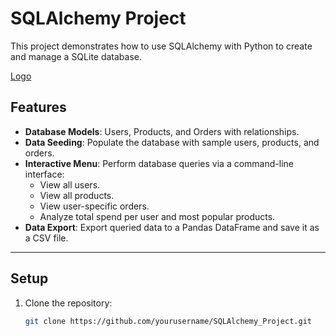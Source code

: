 # SQLAlchemy Project

This project demonstrates how to use SQLAlchemy with Python to create and manage a SQLite database.

[Logo](https://github.com/TetianaBovanenko/SQLAlchemy_Project/blob/main/alchemy%20logo.jpg?raw=true)

## Features

- **Database Models**: Users, Products, and Orders with relationships.
- **Data Seeding**: Populate the database with sample users, products, and orders.
- **Interactive Menu**: Perform database queries via a command-line interface:
  - View all users.
  - View all products.
  - View user-specific orders.
  - Analyze total spend per user and most popular products.
- **Data Export**: Export queried data to a Pandas DataFrame and save it as a CSV file.

---

## Setup
1. Clone the repository:
   ```bash
   git clone https://github.com/yourusername/SQLAlchemy_Project.git
